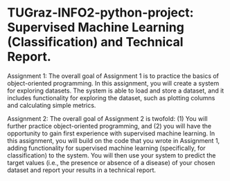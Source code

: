 # TUGraz-INFO2-python-project: Supervised Machine Learning (Classification) and Technical Report.

Assignment 1:
The overall goal of Assignment 1 is to practice the basics of object-oriented programming. 
In this assignment, you will create a system for exploring datasets. 
The system is able to load and store a dataset, and it includes functionality for exploring the dataset, such as plotting columns and calculating simple metrics.

Assignment 2:
The overall goal of Assignment 2 is twofold: 
(1) You will further practice object-oriented programming, and 
(2) you will have the opportunity to gain first 
experience with supervised machine learning.
In this assignment, you will build on the code that you wrote in Assignment 1, adding functionality for supervised machine learning (specifically, 
for classification) to the system. You will then use your system to predict the target values (i.e., the presence or absence of a disease) of your chosen 
dataset and report your results in a technical report.
